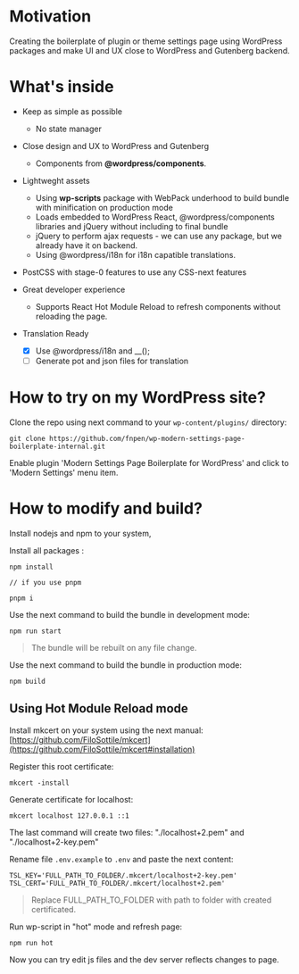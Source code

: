 # Motivation

Creating the boilerplate of plugin or theme settings page using WordPress packages and make UI and UX close to WordPress and Gutenberg backend.

# What's inside

* Keep as simple as possible
	* No state manager

* Close design and UX to WordPress and Gutenberg
	* Components from **@wordpress/components**.

* Lightweght assets
	* Using **wp-scripts** package with WebPack underhood to build bundle with minification on production mode
	* Loads embedded to WordPress React, @wordpress/components libraries and jQuery without including to final bundle
	* jQuery to perform ajax requests - we can use any package, but we already have it on backend.
	* Using @wordpress/i18n for i18n capatible translations.

* PostCSS with stage-0 features to use any CSS-next features

* Great developer experience
	* Supports React Hot Module Reload to refresh components without reloading the page.

* Translation Ready
	* [x] Use @wordpress/i18n and __();
	* [ ] Generate pot and json files for translation

# How to try on my WordPress site?

Clone the repo using next command to your `wp-content/plugins/` directory:

```
git clone https://github.com/fnpen/wp-modern-settings-page-boilerplate-internal.git
```

Enable plugin 'Modern Settings Page Boilerplate for WordPress' and click to 'Modern Settings' menu item.


# How to modify and build?

Install nodejs and npm to your system,

Install all packages :

```
npm install

// if you use pnpm

pnpm i
```

Use the next command to build the bundle in development mode:

```
npm run start
```

> The bundle will be rebuilt on any file change.

Use the next command to build the bundle in production mode:

```
npm build
```

## Using Hot Module Reload mode

Install mkcert on your system using the next manual: [https://github.com/FiloSottile/mkcert](https://github.com/FiloSottile/mkcert#installation)

Register this root certificate:

```
mkcert -install
```

Generate certificate for localhost:

```
mkcert localhost 127.0.0.1 ::1
```

The last command will create two files: "./localhost+2.pem" and "./localhost+2-key.pem"

Rename file `.env.example` to `.env` and paste the next content:

```
TSL_KEY='FULL_PATH_TO_FOLDER/.mkcert/localhost+2-key.pem'
TSL_CERT='FULL_PATH_TO_FOLDER/.mkcert/localhost+2.pem'
```

> Replace FULL_PATH_TO_FOLDER with path to folder with created certificated.

Run wp-script in "hot" mode and refresh page:

```
npm run hot
```

Now you can try edit js files and the dev server reflects changes to page.

